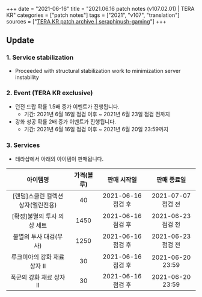 +++
date = "2021-06-16"
title = "2021.06.16 patch notes (v107.02.01) | TERA KR"
categories = ["patch notes"]
tags = ["2021", "v107", "translation"]
sources = ["[TERA KR patch archive | seraphinush-gaming](/ko/patch/2021/v107-02-01)"]
+++

## Update

### **1.** Service stabilization
- Proceeded with structural stabilization work to minimization server instability

### **2.** Event (TERA KR exclusive)
- 던전 드랍 확률 1.5배 증가 이벤트가 진행됩니다.
  - 기간: 2021년 6월 16일 점검 이후 ~ 2021년 6월 23일 점검 전까지
- 강화 성공 확률 2배 증가 이벤트가 진행됩니다.
  - 기간: 2021년 6월 16일 점검 이후 ~ 2021년 6월 20일 23:59까지

### **3.** Services
- 테라샵에서 아래의 아이템이 판매됩니다.

| 아이템명 | 가격(블루) | 판매 시작일 | 판매 종료일 |
| :-: | :-: | :-: | :-: |
| [랜덤]스쿨린 컬렉션 상자(엘린전용) | 40 | 2021-06-16 점검 후 | 2021-07-07 점검 전 |
| [확정]불멸의 투사 의상 세트 | 1450 | 2021-06-16 점검 후 | 2021-06-23 점검 전 |
| 불멸의 투사 대검(무사) | 1250 | 2021-06-16 점검 후 | 2021-06-23 점검 전 |
| 루크미아의 강화 재료 상자 II | 30 | 2021-06-16 점검 후 | 2021-06-20 23:59 |
| 폭군의 강화 재료 상자 II | 30 | 2021-06-16 점검 후 | 2021-06-20 23:59 |
